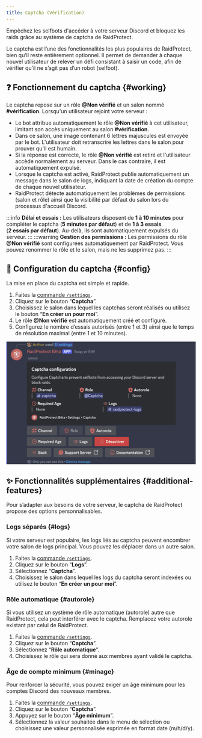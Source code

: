 ```yaml
---
title: Captcha (Vérification)
---
```


Empêchez les selfbots d'accéder à votre serveur Discord et bloquez les raids grâce au système de captcha de RaidProtect.

Le captcha est l’une des fonctionnalités les plus populaires de RaidProtect, bien qu’il reste entièrement optionnel. Il permet de demander à chaque nouvel utilisateur de relever un défi consistant à saisir un code, afin de vérifier qu’il ne s’agit pas d’un robot (selfbot).

## ❓ Fonctionnement du captcha {#working}

Le captcha repose sur un rôle **@Non vérifié** et un salon nommé **#vérification**. Lorsqu'un utilisateur rejoint votre serveur :
- Le bot attribue automatiquement le rôle **@Non vérifié** à cet utilisateur, limitant son accès uniquement au salon **#vérification**.
- Dans ce salon, une image contenant 6 lettres majuscules est envoyée par le bot. L'utilisateur doit retranscrire les lettres dans le salon pour prouver qu'il est humain.
- Si la réponse est correcte, le rôle **@Non vérifié** est retiré et l'utilisateur accède normalement au serveur. Dans le cas contraire, il est automatiquement expulsé.
- Lorsque le captcha est activé, RaidProtect publie automatiquement un message dans le salon de logs, indiquant la date de création du compte de chaque nouvel utilisateur.
- RaidProtect détecte automatiquement les problèmes de permissions (salon et rôle) ainsi que la visibilité par défaut du salon lors du processus d'accueil Discord.

:::info
**Délai et essais :** Les utilisateurs disposent de **1 à 10 minutes** pour compléter le captcha (**5 minutes par défaut**) et de **1 à 3 essais** (**2 essais par défaut**). Au-delà, ils sont automatiquement expulsés du serveur.
:::
:::warning
**Gestion des permissions :** Les permissions du rôle **@Non vérifié** sont configurées automatiquement par RaidProtect. Vous pouvez renommer le rôle et le salon, mais ne les supprimez pas.
:::

## 🚪 Configuration du captcha {#config}

La mise en place du captcha est simple et rapide.

1. Faites la [commande `/settings`](../setup.md#settings).
2. Cliquez sur le bouton “**Captcha**”.
3. Choisissez le salon dans lequel les captchas seront réalisés ou utilisez le bouton “**En créer un pour moi**”.
4. Le rôle **@Non vérifié** est automatiquement créé et configuré.
5. Configurez le nombre d’essais autorisés (entre 1 et 3) ainsi que le temps de résolution maximal (entre 1 et 10 minutes).

![Capture d'écran paramètre captcha](../assets/rpBeta-settings-anti-captcha.webp)

## ✨ Fonctionnalités supplémentaires {#additional-features}

Pour s’adapter aux besoins de votre serveur, le captcha de RaidProtect propose des options personnalisables.

### Logs séparés {#logs}

Si votre serveur est populaire, les logs liés au captcha peuvent encombrer votre salon de logs principal. Vous pouvez les déplacer dans un autre salon.

1. Faites la [commande `/settings`](../setup.md#settings).
2. Cliquez sur le bouton “**Logs**”.
3. Sélectionnez “**Captcha**”.
4. Choisissez le salon dans lequel les logs du captcha seront indexées ou utilisez le bouton “**En créer un pour moi**”.

### Rôle automatique {#autorole}

Si vous utilisez un système de rôle automatique (autorole) autre que RaidProtect, cela peut interférer avec le captcha. Remplacez votre autorole existant par celui de RaidProtect.

1. Faites la [commande `/settings`](../setup.md#settings).
2. Cliquez sur le bouton “**Captcha**”.
3. Sélectionnez “**Rôle automatique**”.
4. Choisissez le rôle qui sera donné aux membres ayant validé le captcha.

### Âge de compte minimum {#minage}

Pour renforcer la sécurité, vous pouvez exiger un âge minimum pour les comptes Discord des nouveaux membres.

1. Faites la [commande `/settings`](../setup.md#settings).
2. Cliquez sur le bouton “**Captcha**”.
3. Appuyez sur le bouton “**Âge minimum**”.
4. Sélectionnez la valeur souhaitée dans le menu de sélection ou choisissez une valeur personnalisée exprimée en format date (m/h/d/y).